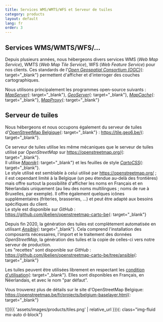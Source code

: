 ```yaml
---
title: Services WMS/WMTS/WFS et Serveur de tuiles
category: products
layout: default
lang: fr
order: 3
---
```


## Services WMS/WMTS/WFS/...

Depuis plusieurs années, nous hébergeons divers services WMS (*Web Map Service*), WMTS (*Web Map Tile Service*), WFS (*Web Feature Service*) pour nos clients. Ces standards de l'[*Open Geospatial Consortium (OGC)*](https://www.ogc.org/){: target="_blank"} permettent d'afficher et d'interroger des couches cartographiques.

Nous utilisons principalement les programmes open-source suivants : [*MapServer*](https://mapserver.org/){: target="_blank"}, [*GeoServer*](http://geoserver.org/){: target="_blank"}, [*MapCache*](https://mapserver.org/mapcache/){: target="_blank"}, [*MapProxy*](https://mapproxy.org/){: target="_blank"}

## Serveur de tuiles

Nous hébergeons et nous occupons également du serveur de tuiles d'[OpenStreetMap Belgique](https://openstreetmap.be/){: target="_blank"} : <https://tile.geo6.be/>{: target="_blank"}.

Ce serveur de tuiles utilise les même mécaniques que le serveur de tuiles utilisé par *OpenStreetMap* sur <https://openstreetmap.org/>{: target="_blank"}.  
Il utilise [*Mapnik*](https://mapnik.org/){: target="_blank"} et les feuilles de style [*CartoCSS*](https://github.com/mapbox/carto){: target="_blank"}.  
Le style utilisé est semblable à celui utilisé par <https://openstreetmap.org/> ; il est cependant limité à la Belgique (un peu étendue au-delà des frontières) mais offre surtout la possibilité d'afficher les noms en Français et en Néerlandais uniquement (au lieu des noms multilingues ; noms de rue à Bruxelles, par exemple). Il offre également quelques icônes supplémentaires (friteries, brasseries, ...) et peut être adapté aux besoins spécifiques du client.  
Le style est disponible sur *GitHub* : <https://github.com/jbelien/openstreetmap-carto-be>{: target="_blank"}

Depuis fin 2020, la génération des tuiles est complètement automatisée en utilisant [*Ansible*](https://www.ansible.com/){: target="_blank"}. Cela comprend l'installation des composants nécessaires, l'import et le traitement des données *OpenStreetMap*, la génération des tuiles et la copie de celles-ci vers notre serveur de production.  
Les "recettes" sont disponible sur *GitHub* : <https://github.com/jbelien/openstreetmap-carto-be/tree/ansible>{: target="_blank"}

Les tuiles peuvent être utilisées librement en respectant les [condition d'utilisation](https://github.com/jbelien/openstreetmap-carto-be/wiki/Politique-d'utilisation-des-tuiles){: target="_blank"}. Elles sont disponibles en Français, en Néerlandais, et avec le nom "par défaut".

Vous trouverez plus de détails sur le site d'OpenStreetMap Belgique: <https://openstreetmap.be/fr/projects/belgium-baselayer.html>{: target="_blank"}

![]({{ 'assets/images/products/tiles.png' | relative_url }}){: class="img-fluid mx-auto d-block"}
